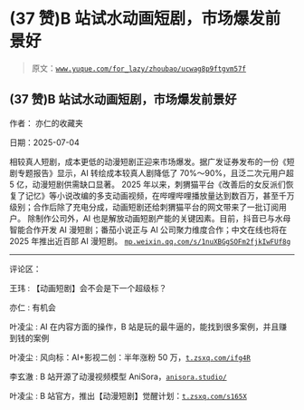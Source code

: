 # (37 赞)B 站试水动画短剧，市场爆发前景好

> 原文：[`www.yuque.com/for_lazy/zhoubao/ucwag8p9ftgvm57f`](https://www.yuque.com/for_lazy/zhoubao/ucwag8p9ftgvm57f)

## (37 赞)B 站试水动画短剧，市场爆发前景好

作者： 亦仁的收藏夹

日期：2025-07-04

相较真人短剧，成本更低的动漫短剧正迎来市场爆发。据广发证券发布的一份《短剧专题报告》显示，AI 转绘成本较真人剧降低了 70%～90%，且泛二次元用户超 5 亿，动漫短剧供需缺口显著。
2025 年以来，刺猬猫平台《改善后的女反派们恢复了记忆》等小说改编的多支动画视频，在哔哩哔哩播放量达到数百万，甚至千万级别；合作后除了充电分成，动画短剧还给刺猬猫平台的网文带来了一批订阅用户。
除制作公司外，AI 也是解放动画短剧产能的关键因素。目前，抖音已与水母智能合作开发 AI 漫短剧；番茄小说正与 AI 公司聚力维度合作；中文在线也将在 2025 年推出近百部 AI 漫短剧。 [`mp.weixin.qq.com/s/1nuXBGgSOFm2fjkIwFUf8g`](https://mp.weixin.qq.com/s/1nuXBGgSOFm2fjkIwFUf8g)

* * *

评论区：

王玮 : 【动画短剧】会不会是下一个超级标？

亦仁 : 有机会

叶凌尘 : AI 在内容方面的操作，B 站是玩的最牛逼的，能找到很多案例，并且赚到钱的案例

叶凌尘 : 风向标：AI+影视二创：半年涨粉 50 万，[`t.zsxq.com/ifg4R`](https://t.zsxq.com/ifg4R)

李玄澈 : B 站开源了动漫视频模型 AniSora，[`anisora.studio/`](https://anisora.studio/)

叶凌尘 : B 站官方，推出【动漫短剧】觉醒计划：[`t.zsxq.com/s165X`](https://t.zsxq.com/s165X)